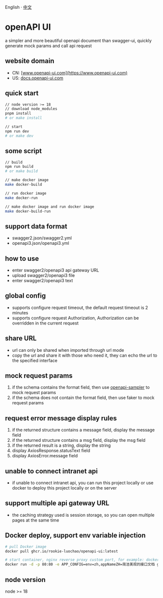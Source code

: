English · [中文](./README-zh_CN.md)

# openAPI UI
a simpler and more beautiful openapi document than swagger-ui, quickly generate mock params and call api request

## website domain
* CN: [www.openapi-ui.com](https://www.openapi-ui.com)
* US: [docs.openapi-ui.com](https://docs.openapi-ui.com)

## quick start
```bash
// node version >= 18
// download node_modules
pnpm install
# or make install

// start
npm run dev
# or make dev
```

## some script
```bash
// build
npm run build
# or make build

// make docker image
make docker-build

// run docker image
make docker-run

// make docker image and run docker image
make docker-build-run
```

## support data format
* swagger2.json/swagger2.yml
* openapi3.json/openapi3.yml

## how to use
* enter swagger2/openapi3 api gateway URL
* upload swagger2/openapi3 file
* enter swagger2/openapi3 text

## global config
* supports configure request timeout, the default request timeout is 2 minutes
* supports configure request Authorization, Authorization can be overridden in the current request

## share URL
* url can only be shared when imported through url mode
* copy the url and share it with those who need it, they can echo the url to the specified interface

## mock request params
1. if the schema contains the format field, then use [openapi-sampler](https://github.com/Redocly/openapi-sampler) to mock request params
2. if the schema does not contain the format field, then use faker to mock request params

## request error message display rules
1. if the returned structure contains a message field, display the message field
2. if the returned structure contains a msg field, display the msg field
3. if the returned result is a string, display the string
4. display AxiosResponse.statusText field
5. display AxiosError.message field

## unable to connect intranet api
* if unable to connect intranet api, you can run this project locally or use docker to deploy this project locally or on the server

## support multiple api gateway URL
* the caching strategy used is session storage, so you can open multiple pages at the same time

## Docker deploy, support env variable injection
```bash
# pull Docker image
docker pull ghcr.io/rookie-luochao/openapi-ui:latest

# start container, nginx reverse proxy custom port, for example: docker run -d -p 8081:80 ghcr.io/rookie-luochao/openapi-ui:latest
docker run -d -p 80:80 -e APP_CONFIG=env=zh,appNameZH=简洁美观的接口文档 ghcr.io/rookie-luochao/openapi-ui:latest
```

## node version
node >= 18